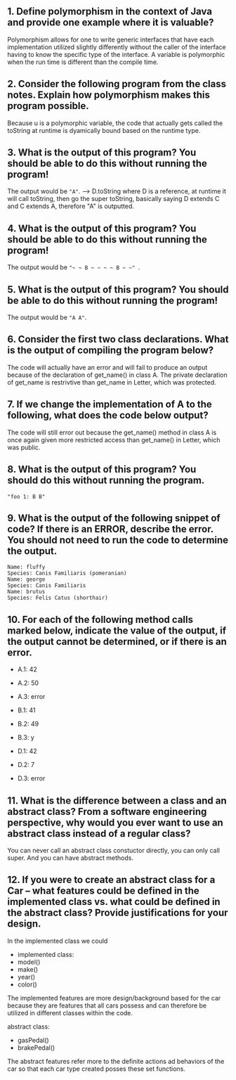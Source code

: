 ## 1. Define polymorphism in the context of Java and provide one example where it is valuable?
Polymorphism allows for one to write generic interfaces that have each implementation utilized slightly differently without the caller of the interface having to know the specific type of the interface.
A variable is polymorphic when the run time is different than the compile time. 

## 2. Consider the following program from the class notes. Explain how polymorphism makes this program possible.
Because u is a polymorphic variable, the code that actually gets called the toString at runtime is dyamically bound based on the runtime type. 

## 3. What is the output of this program? You should be able to do this without running the program!
The output would be ```"A"```. 
--> D.toString where D is a reference, at runtime it will call toString, then go the super toString, basically saying 
D extends C and C extends A, therefore "A" is outputted. 

## 4. What is the output of this program? You should be able to do this without running the program!
The output would be ```"~ ~ B ~ ~ ~ ~ B ~ ~" ```. 

## 5. What is the output of this program? You should be able to do this without running the program!
The output would be ```"A A"```. 

## 6. Consider the first two class declarations. What is the output of compiling the program below?
The code will actually have an error and will fail to produce an output because of the declaration of get_name() in class A. The private declaration of get_name is restrivtive than get_name in Letter, which was protected. 

## 7. If we change the implementation of A to the following, what does the code below output?
The code will still error out because the get_name() method in class A is once again given more restricted access than get_name() in Letter, which was public. 

## 8. What is the output of this program? You should do this without running the program.
```"foo 1: B B"```

## 9. What is the output of the following snippet of code? If there is an ERROR, describe the error. You should not need to run the code to determine the output.
```
Name: fluffy
Species: Canis Familiaris (pomeranian)
Name: george
Species: Canis Familiaris 
Name: brutus
Species: Felis Catus (shorthair)
```
## 10. For each of the following method calls marked below, indicate the value of the output, if the output cannot be determined, or if there is an error.
- A.1: 42
- A.2: 50
- A.3: error

- B.1: 41
- B.2: 49
- B.3: y



- D.1: 42
- D.2: 7
- D.3: error 


## 11. What is the difference between a class and an abstract class? From a software engineering perspective, why would you ever want to use an abstract class instead of a regular class?
You can never call an abstract class constuctor directly, you can only call super. And you can have abstract methods. 

## 12. If you were to create an abstract class for a Car – what features could be defined in the implemented class vs. what could be defined in the abstract class? Provide justifications for your design.
In the implemented class we could 
- implemented class:
- model()
- make()
- year()
- color()


The implemented features are more design/background based for the car because they are features that all cars possess and can therefore be utilized in different classes within the code. 



abstract class:
- gasPedal()
- brakePedal()


The abstract features refer more to the definite actions ad behaviors of the car so that each car type created posses these set functions. 





